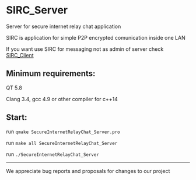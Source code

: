 # SIRC_Server
 Server for secure internet relay chat application
 
 SIRC is application for simple P2P encrypted comunication inside one LAN 

 If you want use SIRC for messaging not as admin of server check [SIRC_Client](https://github.com/danes5/secure-internet-relay-chat-client)

## Minimum requirements:
 QT 5.8
 
 Clang 3.4, gcc 4.9 or other compiler for c++14

## Start:
 
 run  `qmake SecureInternetRelayChat_Server.pro`
 
 run  `make all SecureInternetRelayChat_Server`
 
 run  `./SecureInternetRelayChat_Server`
******
We appreciate bug reports and proposals for changes to our project
